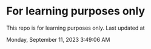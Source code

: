 # For learning purposes only
This repo is for learning purposes only.
Last updated at

Monday, September 11, 2023 3:49:06 AM

